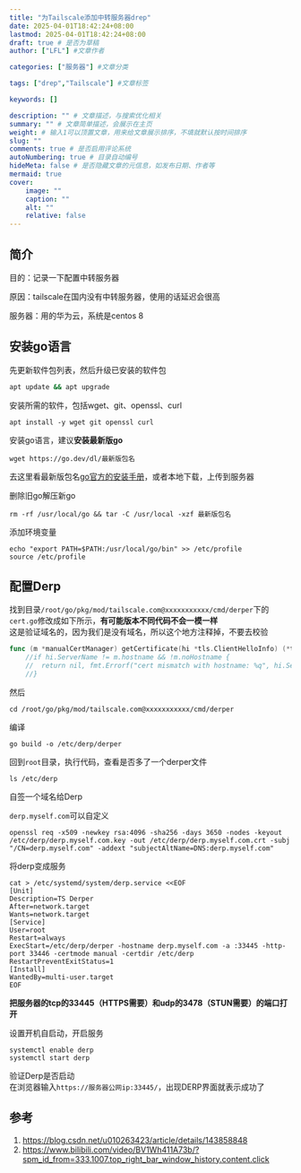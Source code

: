 ```yaml
---
title: "为Tailscale添加中转服务器drep"
date: 2025-04-01T18:42:24+08:00
lastmod: 2025-04-01T18:42:24+08:00
draft: true # 是否为草稿
author: ["LFL"] #文章作者

categories: ["服务器"] #文章分类

tags: ["drep","Tailscale"] #文章标签

keywords: []

description: "" # 文章描述，与搜索优化相关
summary: "" # 文章简单描述，会展示在主页
weight: # 输入1可以顶置文章，用来给文章展示排序，不填就默认按时间排序
slug: ""
comments: true # 是否启用评论系统
autoNumbering: true # 目录自动编号
hideMeta: false # 是否隐藏文章的元信息，如发布日期、作者等
mermaid: true
cover:
    image: ""
    caption: ""
    alt: ""
    relative: false
---
```


<meta name="referrer" content="no-referrer" />

## 简介

目的：记录一下配置中转服务器

原因：tailscale在国内没有中转服务器，使用的话延迟会很高

服务器：用的华为云，系统是centos 8

## 安装go语言

先更新软件包列表，然后升级已安装的软件包

```bash
apt update && apt upgrade
```

安装所需的软件，包括wget、git、openssl、curl

```
apt install -y wget git openssl curl
```

安装go语言，建议**安装最新版go**

```
wget https://go.dev/dl/最新版包名
```

去这里看最新版包名[go官方的安装手册](https://golang.google.cn/doc/install)，或者本地下载，上传到服务器

删除旧go解压新go

```
rm -rf /usr/local/go && tar -C /usr/local -xzf 最新版包名
```

添加环境变量

```
echo "export PATH=$PATH:/usr/local/go/bin" >> /etc/profile
source /etc/profile
```

## 配置Derp

找到目录`/root/go/pkg/mod/tailscale.com@xxxxxxxxxxx/cmd/derper`下的`cert.go`修改成如下所示，**有可能版本不同代码不会一模一样**<br>这是验证域名的，因为我们是没有域名，所以这个地方注释掉，不要去校验

```go
func (m *manualCertManager) getCertificate(hi *tls.ClientHelloInfo) (*tls.Certificate, error) {
	//if hi.ServerName != m.hostname && !m.noHostname {
	//	return nil, fmt.Errorf("cert mismatch with hostname: %q", hi.ServerName)
	//}
```

然后

```
cd /root/go/pkg/mod/tailscale.com@xxxxxxxxxxx/cmd/derper
```

编译

```
go build -o /etc/derp/derper
```

回到`root`目录，执行代码，查看是否多了一个derper文件

```
ls /etc/derp
```

自签一个域名给Derp

`derp.myself.com`可以自定义

```
openssl req -x509 -newkey rsa:4096 -sha256 -days 3650 -nodes -keyout /etc/derp/derp.myself.com.key -out /etc/derp/derp.myself.com.crt -subj "/CN=derp.myself.com" -addext "subjectAltName=DNS:derp.myself.com"
```

将derp变成服务

```
cat > /etc/systemd/system/derp.service <<EOF
[Unit]                                                                      Description=TS Derper
After=network.target
Wants=network.target
[Service]
User=root
Restart=always
ExecStart=/etc/derp/derper -hostname derp.myself.com -a :33445 -http-port 33446 -certmode manual -certdir /etc/derp
RestartPreventExitStatus=1
[Install]
WantedBy=multi-user.target
EOF

```

**把服务器的tcp的33445（HTTPS需要）和udp的3478（STUN需要）的端口打开**

设置开机自启动，开启服务

```
systemctl enable derp
systemctl start derp
```

验证Derp是否启动<br>在浏览器输入`https://服务器公网ip:33445/`，出现DERP界面就表示成功了

## 参考

1. https://blog.csdn.net/u010263423/article/details/143858848
2. https://www.bilibili.com/video/BV1Wh411A73b/?spm_id_from=333.1007.top_right_bar_window_history.content.click











